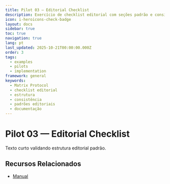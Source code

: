 ```yaml
---
title: Pilot 03 — Editorial Checklist
description: Exercício de checklist editorial com seções padrão e consistência mínima
icon: i-heroicons-check-badge
layout: docs
sidebar: true
toc: true
navigation: true
lang: pt
last_updated: 2025-10-21T00:00:00.000Z
order: 3
tags:
  - examples
  - pilots
  - implementation
framework: general
keywords:
  - Matrix Protocol
  - checklist editorial
  - estrutura
  - consistência
  - padrões editoriais
  - documentação
---
```

# Pilot 03 — Editorial Checklist

Texto curto validando estrutura editorial padrão.

## Recursos Relacionados
- [Manual](../../manual)